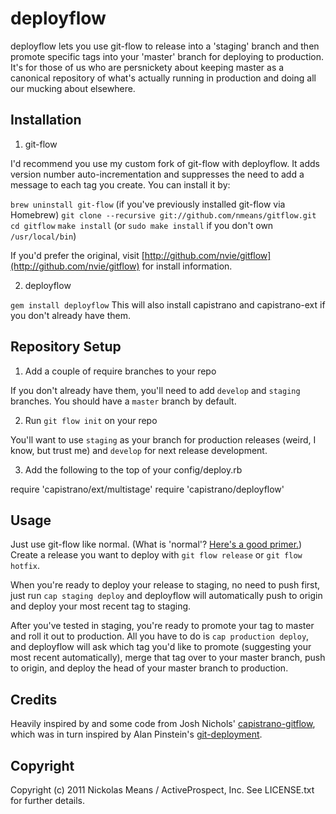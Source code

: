 deployflow
==========

deployflow lets you use git-flow to release into a 'staging' branch and then promote specific 
tags into your 'master' branch for deploying to production. It's for those of us who are
persnickety about keeping master as a canonical repository of what's actually running in 
production and doing all our mucking about elsewhere.

Installation
------------

1. git-flow

  I'd recommend you use my custom fork of git-flow with deployflow. It adds
  version number auto-incrementation and suppresses the need to add a message
  to each tag you create. You can install it by:

  `brew uninstall git-flow` (if you've previously installed git-flow via Homebrew)
  `git clone --recursive git://github.com/nmeans/gitflow.git`
  `cd gitflow`
  `make install` (or `sudo make install` if you don't own `/usr/local/bin`)

  If you'd prefer the original, visit [http://github.com/nvie/gitflow](http://github.com/nvie/gitflow)
  for install information.

2. deployflow 

  `gem install deployflow`
  This will also install capistrano and capistrano-ext if you don't already have them.

Repository Setup
----------------

1. Add a couple of require branches to your repo

  If you don't already have them, you'll need to add `develop` and `staging` branches. You should have a `master` branch by default.

2. Run `git flow init` on your repo

  You'll want to use `staging` as your branch for production releases (weird, I know, but trust me)
  and `develop` for next release development.

3. Add the following to the top of your config/deploy.rb

  require 'capistrano/ext/multistage'
  require 'capistrano/deployflow'

Usage
-----

Just use git-flow like normal. (What is 'normal'? 
[Here's a good primer.](http://jeffkreeftmeijer.com/2010/why-arent-you-using-git-flow/)) 
Create a release you want to deploy with `git flow release` or `git flow hotfix`.

When you're ready to deploy your release to staging, no need to push first, just run `cap staging deploy` and
deployflow will automatically push to origin and deploy your most recent tag to staging.

After you've tested in staging, you're ready to promote your tag to master and roll it out to production. All
you have to do is `cap production deploy`, and deployflow will ask which tag you'd like to promote (suggesting
your most recent automatically), merge that tag over to your master branch, push to origin, and deploy the head
of your master branch to production.

Credits
-------

Heavily inspired by and some code from Josh Nichols' [capistrano-gitflow](https://github.com/technicalpickles/capistrano-gitflow),
which was in turn inspired by Alan Pinstein's [git-deployment](https://github.com/apinstein/git-deployment).

Copyright
---------

Copyright (c) 2011 Nickolas Means / ActiveProspect, Inc. See LICENSE.txt for further details.
